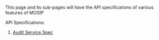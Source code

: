 This page and its sub-pages will have the API specifications of various features of MOSIP

API Specifications:
1. [Audit Service Spec](https://github.com/mosip/mosip/wiki/2.1-Audit-Service-Spec)